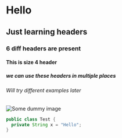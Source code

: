 # Hello
## Just learning headers
### 6 diff headers are present
#### This is size 4 header
##### we can use these headers in multiple places 
###### Will try different examples later


![Some dummy image](https://next-images.123rf.com/index/_next/image/?url=https://assets-cdn.123rf.com/index/static/assets/top-section-bg.jpeg&w=3840&q=75)

```java
public class Test {
  private String x = "Hello";
}
```
